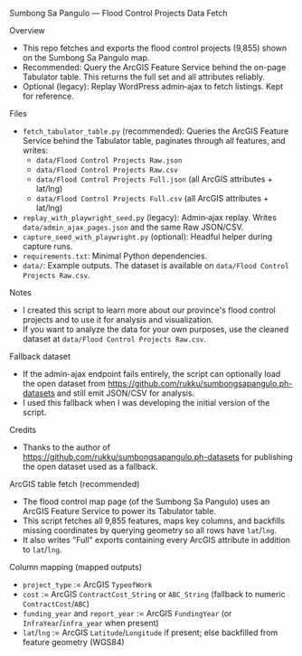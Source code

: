 Sumbong Sa Pangulo — Flood Control Projects Data Fetch

Overview
- This repo fetches and exports the flood control projects (9,855) shown on the Sumbong Sa Pangulo map.
- Recommended: Query the ArcGIS Feature Service behind the on-page Tabulator table. This returns the full set and all attributes reliably.
- Optional (legacy): Replay WordPress admin‑ajax to fetch listings. Kept for reference.

Files
- `fetch_tabulator_table.py` (recommended): Queries the ArcGIS Feature Service behind the Tabulator table, paginates through all features, and writes:
  - `data/Flood Control Projects Raw.json`
  - `data/Flood Control Projects Raw.csv`
  - `data/Flood Control Projects Full.json` (all ArcGIS attributes + lat/lng)
  - `data/Flood Control Projects Full.csv` (all ArcGIS attributes + lat/lng)
- `replay_with_playwright_seed.py` (legacy): Admin‑ajax replay. Writes `data/admin_ajax_pages.json` and the same Raw JSON/CSV.
- `capture_seed_with_playwright.py` (optional): Headful helper during capture runs.
- `requirements.txt`: Minimal Python dependencies.
- `data/`: Example outputs. The dataset is available on `data/Flood Control Projects Raw.csv`.

Notes
- I created this script to learn more about our province's flood control projects and to use it for analysis and visualization.
- If you want to analyze the data for your own purposes, use the cleaned dataset at `data/Flood Control Projects Raw.csv`.

Fallback dataset
- If the admin-ajax endpoint fails entirely, the script can optionally load the open dataset from https://github.com/rukku/sumbongsapangulo.ph-datasets and still emit JSON/CSV for analysis.
- I used this fallback when I was developing the initial version of the script.

Credits
- Thanks to the author of https://github.com/rukku/sumbongsapangulo.ph-datasets for publishing the open dataset used as a fallback.

ArcGIS table fetch (recommended)
- The flood control map page (of the Sumbong Sa Pangulo) uses an ArcGIS Feature Service to power its Tabulator table.
- This script fetches all 9,855 features, maps key columns, and backfills missing coordinates by querying geometry so all rows have `lat`/`lng`.
- It also writes "Full" exports containing every ArcGIS attribute in addition to `lat`/`lng`.

Column mapping (mapped outputs)
- `project_type` := ArcGIS `TypeofWork`
- `cost` := ArcGIS `ContractCost_String` or `ABC_String` (fallback to numeric `ContractCost`/`ABC`)
- `funding_year` and `report_year` := ArcGIS `FundingYear` (or `InfraYear`/`infra_year` when present)
- `lat`/`lng` := ArcGIS `Latitude`/`Longitude` if present; else backfilled from feature geometry (WGS84)


